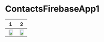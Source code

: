 # ContactsFirebaseApp1
  


1             |  2
:-------------------------:|:-------------------------:
<img src="https://user-images.githubusercontent.com/4823319/127309132-4077363a-52ec-4710-8fbb-c8b3bc2dd4b4.png" width="80%" >  |  <img src="https://user-images.githubusercontent.com/4823319/127309829-23351fc8-33c1-46cc-86e9-f3a4568187f0.png" width="80%">
